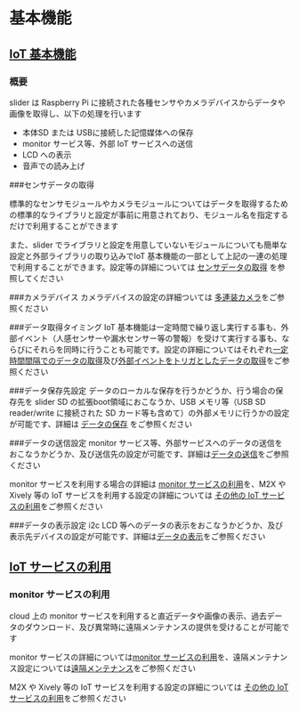 # 基本機能

## <u>IoT 基本機能</u>
### 概要

slider は Raspberry Pi に接続された各種センサやカメラデバイスからデータや画像を取得し、以下の処理を行います

- 本体SD または USBに接続した記憶媒体への保存
- monitor サービス等、外部 IoT サービスへの送信
- LCD への表示
- 音声での読み上げ

###センサデータの取得

標準的なセンサモジュールやカメラモジュールについてはデータを取得するための標準的なライブラリと設定が事前に用意されており、モジュール名を指定するだけで利用することができます

また、slider でライブラリと設定を用意していないモジュールについても簡単な設定と外部ライブラリの取り込みでIoT 基本機能の一部として上記の一連の処理で利用することができます。設定等の詳細については [センサデータの取得](read.md) を参照してください

###カメラデバイス
カメラデバイスの設定の詳細ついては	[多連装カメラ](chapter2.md)をご参照ください

###データ取得タイミング
IoT 基本機能は一定時間で繰り返し実行する事も、外部イベント（人感センサーや漏水センサー等の警報）を受けて実行する事も、ならびにそれらを同時に行うことも可能です。設定の詳細についてはそれぞれ[一定時間間隔でのデータの取得](chapter2.md)及び[外部イベントをトリガとしたデータの取得](chapter2.md)をご参照ください

###データ保存先設定
データのローカルな保存を行うかどうか、行う場合の保存先を slider SD の拡張boot領域におこなうか、USB メモリ等（USB SD reader/write に接続された SD カード等も含めて）の外部メモリに行うかの設定が可能です、詳細は [データの保存](chapter2.md) をご参照ください

###データの送信設定
monitor サービス等、外部サービスへのデータの送信をおこなうかどうか、及び送信先の設定が可能です、詳細は[データの送信](chapter2.md)をご参照ください

monitor サービスを利用する場合の詳細は [monitor サービスの利用](chapter2.md)を、M2X や Xively 等の IoT サービスを利用する設定の詳細については [その他の IoT サービスの利用](chapter2.md)をご参照ください

###データの表示設定
i2c LCD 等へのデータの表示をおこなうかどうか、及び表示先デバイスの設定が可能です、詳細は[データの表示](chapter2.md)をご参照ください

## <u>IoT サービスの利用</u>

### monitor サービスの利用
cloud 上の monitor サービスを利用すると直近データや画像の表示、過去データのダウンロード、及び異常時に遠隔メンテナンスの提供を受けることが可能です

monitor サービスの詳細については[monitor サービスの利用](chapter2.md)を、遠隔メンテナンス設定については[遠隔メンテナンス](chapter2.md)をご参照ください

M2X や Xively 等の IoT サービスを利用する設定の詳細については [その他の IoT サービスの利用](chapter2.md)をご参照ください
